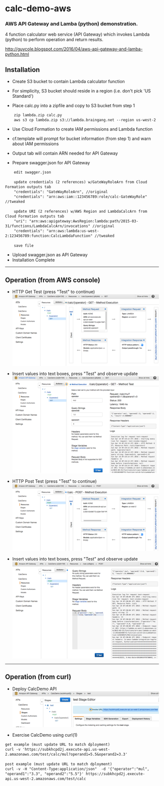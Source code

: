 # calc-demo-aws
### AWS API Gateway and Lamba (python) demonstration.


4 function calculator web service (API Gateway) which invokes Lambda (python) to perform operation and return results.

http://guycole.blogspot.com/2016/04/aws-api-gateway-and-lamba-python.html

## Installation


*  Create S3 bucket to contain Lambda calculator function
  * For simplicity, S3 bucket should reside in a region (i.e. don't pick 'US Standard') 

*  Place calc.py into a zipfile and copy to S3 bucket from step 1
```
    zip lambda.zip calc.py
    aws s3 cp lambda.zip s3://lambda.braingang.net --region us-west-2
```

*  Use Cloud Formation to create IAM permissions and Lambda function
  * cf.template will prompt for bucket information (from step 1) and warn about IAM permissions
  * Output tab will contain ARN needed for API Gateway

*  Prepare swagger.json for API Gateway
```
    edit swagger.json

    update credentials (2 references) w/GateWayRoleArn from Cloud Formation outputs tab
    "credentials": "GateWayRoleArn", //original
    "credentials": "arn:aws:iam::123456789:role/calc-GateWayRole" //tweaked

    update URI (2 references) w/AWS Region and LambdaCalcArn from Cloud Formation outputs tab
    "uri": "arn:aws:apigateway:AwsRegion:lambda:path/2015-03-31/functions/LambdaCalcArn/invocations" //original
    "credentials": "arn:aws:lambda:us-west-2:123456789:function:CalcLambdaFunction" //tweaked

    save file
```
*  Upload swagger.json as API Gateway
*  Installation Complete

---

## Operation (from AWS console)
*  HTTP Get Test (press "Test" to continue)
![alt text](https://github.com/guycole/calc-demo-aws/blob/master/images/screenshot1.png "Screen Shot 1")

*  Insert values into text boxes, press "Test" and observe update
![alt text](https://github.com/guycole/calc-demo-aws/blob/master/images/screenshot2.png "Screen Shot 2")

* HTTP Post Test (press "Test" to continue)
![alt text](https://github.com/guycole/calc-demo-aws/blob/master/images/screenshot3.png "Screen Shot 3")

*  Insert values into text boxes, press "Test" and observe update
![alt text](https://github.com/guycole/calc-demo-aws/blob/master/images/screenshot4.png "Screen Shot 4")

---

## Operation (from curl)
*  Deploy CalcDemo API
![alt text](https://github.com/guycole/calc-demo-aws/blob/master/images/screenshot5.png "Screen Shot 5")

*  Exercise CalcDemo using curl(1)
```
get example (must update URL to match dployment)
curl -v 'https://subkhcpd2j.execute-api.us-west-2.amazonaws.com/test/calc/mul?operand1=5.5&operand2=3.3'

post example (must update URL to match dployment)
curl -v -H "Content-Type:application/json"  -d '{"operator":"mul", "operand1":"3.3", "operand2":"5.5"}' https://subkhcpd2j.execute-api.us-west-2.amazonaws.com/test/calc
```
